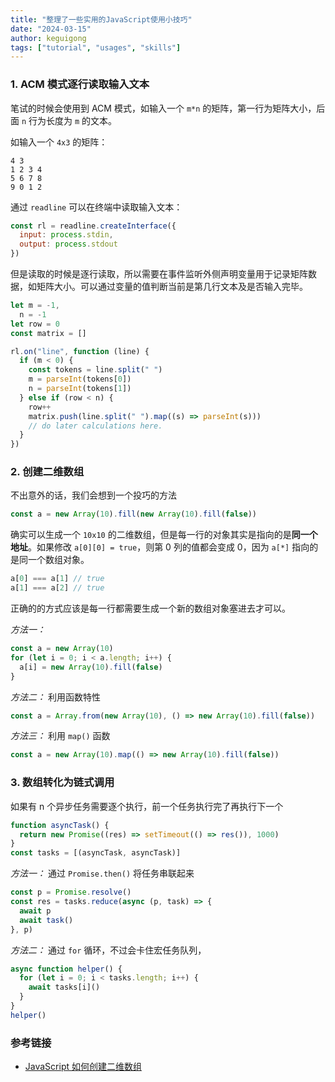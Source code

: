 ```yaml
---
title: "整理了一些实用的JavaScript使用小技巧"
date: "2024-03-15"
author: keguigong
tags: ["tutorial", "usages", "skills"]
---
```


### 1. ACM 模式逐行读取输入文本

笔试的时候会使用到 ACM 模式，如输入一个 `m*n` 的矩阵，第一行为矩阵大小，后面 `n` 行为长度为 `m` 的文本。

如输入一个 `4x3` 的矩阵：

```
4 3
1 2 3 4
5 6 7 8
9 0 1 2
```

通过 `readline` 可以在终端中读取输入文本：

```js
const rl = readline.createInterface({
  input: process.stdin,
  output: process.stdout
})
```

但是读取的时候是逐行读取，所以需要在事件监听外侧声明变量用于记录矩阵数据，如矩阵大小。可以通过变量的值判断当前是第几行文本及是否输入完毕。

```js
let m = -1,
  n = -1
let row = 0
const matrix = []

rl.on("line", function (line) {
  if (m < 0) {
    const tokens = line.split(" ")
    m = parseInt(tokens[0])
    n = parseInt(tokens[1])
  } else if (row < n) {
    row++
    matrix.push(line.split(" ").map((s) => parseInt(s)))
    // do later calculations here.
  }
})
```

### 2. 创建二维数组

不出意外的话，我们会想到一个投巧的方法

```js
const a = new Array(10).fill(new Array(10).fill(false))
```

确实可以生成一个 `10x10` 的二维数组，但是每一行的对象其实是指向的是**同一个地址**。如果修改 `a[0][0] = true`，则第 0 列的值都会变成 0，因为 `a[*]` 指向的是同一个数组对象。

```js
a[0] === a[1] // true
a[1] === a[2] // true
```

正确的的方式应该是每一行都需要生成一个新的数组对象塞进去才可以。

_方法一：_

```js
const a = new Array(10)
for (let i = 0; i < a.length; i++) {
  a[i] = new Array(10).fill(false)
}
```

_方法二：_ 利用函数特性

```js
const a = Array.from(new Array(10), () => new Array(10).fill(false))
```

_方法三：_ 利用 `map()` 函数

```js
const a = new Array(10).map(() => new Array(10).fill(false))
```

### 3. 数组转化为链式调用

如果有 n 个异步任务需要逐个执行，前一个任务执行完了再执行下一个

```ts
function asyncTask() {
  return new Promise((res) => setTimeout(() => res()), 1000)
}
const tasks = [(asyncTask, asyncTask)]
```

_方法一：_ 通过 `Promise.then()` 将任务串联起来

```js
const p = Promise.resolve()
const res = tasks.reduce(async (p, task) => {
  await p
  await task()
}, p)
```

_方法二：_ 通过 `for` 循环，不过会卡住宏任务队列，

```js
async function helper() {
  for (let i = 0; i < tasks.length; i++) {
    await tasks[i]()
  }
}
helper()
```

### 参考链接

- [JavaScript 如何创建二维数组](https://juejin.cn/post/6968645442691137572)
